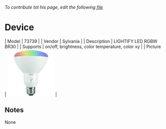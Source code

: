 
*To contribute tot his page, edit the following
[file](https://github.com/Koenkk/zigbee2mqtt.io/blob/master/docgen/device_page_notes.js)*

# Device

| Model | 73739  |
| Vendor  | Sylvania  |
| Description | LIGHTIFY LED RGBW BR30 |
| Supports | on/off, brightness, color temperature, color xy |
| Picture | ![../images/devices/73739.jpg](../images/devices/73739.jpg) |

## Notes

None
